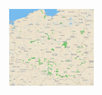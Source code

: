 
<p align="middle">
 <a href="https://grupaeurocash.pl/html/mapa-zakupydlaseniora.html"><img src="https://github.com/jachuR/zip_codes/blob/master/images/mapa.jpg" width ="150" title="Click for the larger version." /></a> 
</p>


